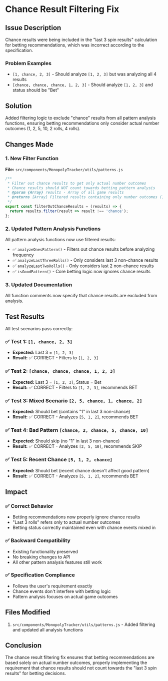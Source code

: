 # Chance Result Filtering Fix

## Issue Description
Chance results were being included in the "last 3 spin results" calculation for betting recommendations, which was incorrect according to the specification.

### Problem Examples
- `[1, chance, 2, 3]` - Should analyze `[1, 2, 3]` but was analyzing all 4 results
- `[chance, chance, chance, 1, 2, 3]` - Should analyze `[1, 2, 3]` and status should be "Bet"

## Solution
Added filtering logic to exclude "chance" results from all pattern analysis functions, ensuring betting recommendations only consider actual number outcomes (1, 2, 5, 10, 2 rolls, 4 rolls).

## Changes Made

### 1. New Filter Function
**File:** `src/components/MonopolyTracker/utils/patterns.js`

```javascript
/**
 * Filter out chance results to get only actual number outcomes
 * Chance results should NOT count towards betting pattern analysis
 * @param {Array} results - Array of all game results
 * @returns {Array} Filtered results containing only number outcomes (1, 2, 5, 10, 2 rolls, 4 rolls)
 */
export const filterOutChanceResults = (results) => {
  return results.filter(result => result !== 'chance');
};
```

### 2. Updated Pattern Analysis Functions
All pattern analysis functions now use filtered results:

- ✅ `analyzeOnesPattern()` - Filters out chance results before analyzing frequency
- ✅ `analyzeLastThreeRolls()` - Only considers last 3 non-chance results
- ✅ `analyzeLastTwoRolls()` - Only considers last 2 non-chance results  
- ✅ `isGoodPattern()` - Core betting logic now ignores chance results

### 3. Updated Documentation
All function comments now specify that chance results are excluded from analysis.

## Test Results

All test scenarios pass correctly:

### ✅ Test 1: `[1, chance, 2, 3]`
- **Expected:** Last 3 = `[1, 2, 3]`
- **Result:** ✅ CORRECT - Filters to `[1, 2, 3]`

### ✅ Test 2: `[chance, chance, chance, 1, 2, 3]`
- **Expected:** Last 3 = `[1, 2, 3]`, Status = Bet
- **Result:** ✅ CORRECT - Filters to `[1, 2, 3]`, recommends BET

### ✅ Test 3: Mixed Scenario `[2, 5, chance, 1, chance, 2]`
- **Expected:** Should bet (contains "1" in last 3 non-chance)
- **Result:** ✅ CORRECT - Analyzes `[5, 1, 2]`, recommends BET

### ✅ Test 4: Bad Pattern `[chance, 2, chance, 5, chance, 10]`
- **Expected:** Should skip (no "1" in last 3 non-chance)
- **Result:** ✅ CORRECT - Analyzes `[2, 5, 10]`, recommends SKIP

### ✅ Test 5: Recent Chance `[5, 1, 2, chance]`
- **Expected:** Should bet (recent chance doesn't affect good pattern)
- **Result:** ✅ CORRECT - Analyzes `[5, 1, 2]`, recommends BET

## Impact

### ✅ Correct Behavior
- Betting recommendations now properly ignore chance results
- "Last 3 rolls" refers only to actual number outcomes
- Betting status correctly maintained even with chance events mixed in

### ✅ Backward Compatibility
- Existing functionality preserved
- No breaking changes to API
- All other pattern analysis features still work

### ✅ Specification Compliance
- Follows the user's requirement exactly
- Chance events don't interfere with betting logic
- Pattern analysis focuses on actual game outcomes

## Files Modified
1. `src/components/MonopolyTracker/utils/patterns.js` - Added filtering and updated all analysis functions

## Conclusion
The chance result filtering fix ensures that betting recommendations are based solely on actual number outcomes, properly implementing the requirement that chance results should not count towards the "last 3 spin results" for betting decisions. 